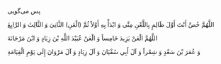 <p class="persian">
پس مى‌گويى
</p>

اللَّهُمَّ خُصَّ أَنْتَ أَوَّلَ ظَالِمٍ بِاللَّعْنِ مِنِّي وَ ابْدَأْ بِهِ أَوَّلاً ثُمَّ (الْعَنِ) الثَّانِيَ وَ الثَّالِثَ وَ الرَّابِعَ

اللَّهُمَّ الْعَنْ يَزِيدَ خَامِساً وَ الْعَنْ عُبَيْدَ اللَّهِ بْنَ زِيَادٍ وَ ابْنَ مَرْجَانَةَ

وَ عُمَرَ بْنَ سَعْدٍ وَ شِمْراً وَ آلَ أَبِي سُفْيَانَ وَ آلَ زِيَادٍ وَ آلَ مَرْوَانَ إِلَى يَوْمِ الْقِيَامَةِ
